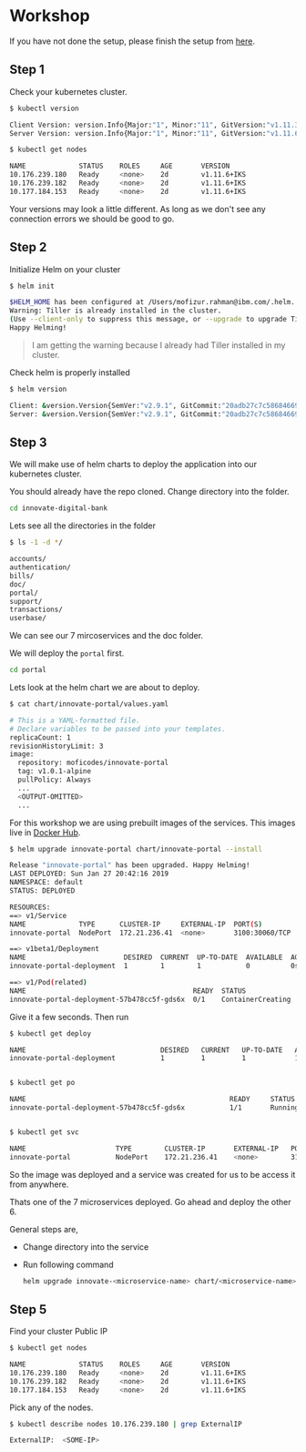 # Workshop

If you have not done the setup, please finish the setup from [here](./workshop.md).

## Step 1

Check your kubernetes cluster.

```bash
$ kubectl version

Client Version: version.Info{Major:"1", Minor:"11", GitVersion:"v1.11.3", GitCommit:"a4529464e4629c21224b3d52edfe0ea91b072862", GitTreeState:"clean", BuildDate:"2018-09-10T11:44:36Z", GoVersion:"go1.11", Compiler:"gc", Platform:"darwin/amd64"}
Server Version: version.Info{Major:"1", Minor:"11", GitVersion:"v1.11.6+IKS", GitCommit:"002d263ed027db260968616b951fb46f2bab9bb1", GitTreeState:"clean", BuildDate:"2019-01-09T08:07:22Z", GoVersion:"go1.10.3", Compiler:"gc", Platform:"linux/amd64"}

$ kubectl get nodes

NAME             STATUS    ROLES     AGE       VERSION
10.176.239.180   Ready     <none>    2d        v1.11.6+IKS
10.176.239.182   Ready     <none>    2d        v1.11.6+IKS
10.177.184.153   Ready     <none>    2d        v1.11.6+IKS
```

Your versions may look a little different. As long as we don't see any connection errors we should be good to go.

## Step 2

Initialize Helm on your cluster

```bash
$ helm init

$HELM_HOME has been configured at /Users/mofizur.rahman@ibm.com/.helm.
Warning: Tiller is already installed in the cluster.
(Use --client-only to suppress this message, or --upgrade to upgrade Tiller to the current version.)
Happy Helming!
```

> I am getting the warning because I already had Tiller installed in my cluster.

Check helm is properly installed

```bash
$ helm version

Client: &version.Version{SemVer:"v2.9.1", GitCommit:"20adb27c7c5868466912eebdf6664e7390ebe710", GitTreeState:"clean"}
Server: &version.Version{SemVer:"v2.9.1", GitCommit:"20adb27c7c5868466912eebdf6664e7390ebe710", GitTreeState:"clean"}
```

## Step 3

We will make use of helm charts to deploy the application into our kubernetes cluster.

You should already have the repo cloned. Change directory into the folder.

```bash
cd innovate-digital-bank
```

Lets see all the directories in the folder

```bash
$ ls -1 -d */

accounts/
authentication/
bills/
doc/
portal/
support/
transactions/
userbase/
```

We can see our 7 mircoservices and the doc folder.

We will deploy the `portal` first.

```bash
cd portal
```

Lets look at the helm chart we are about to deploy.

```bash
$ cat chart/innovate-portal/values.yaml

# This is a YAML-formatted file.
# Declare variables to be passed into your templates.
replicaCount: 1
revisionHistoryLimit: 3
image:
  repository: moficodes/innovate-portal
  tag: v1.0.1-alpine
  pullPolicy: Always
  ...
  <OUTPUT-OMITTED>
  ...
```

For this workshop we are using prebuilt images of the services. This images live in [Docker Hub](https://hub.docker.com/u/moficodes).

```bash
$ helm upgrade innovate-portal chart/innovate-portal --install

Release "innovate-portal" has been upgraded. Happy Helming!
LAST DEPLOYED: Sun Jan 27 20:42:16 2019
NAMESPACE: default
STATUS: DEPLOYED

RESOURCES:
==> v1/Service
NAME             TYPE      CLUSTER-IP     EXTERNAL-IP  PORT(S)         AGE
innovate-portal  NodePort  172.21.236.41  <none>       3100:30060/TCP  2d

==> v1beta1/Deployment
NAME                        DESIRED  CURRENT  UP-TO-DATE  AVAILABLE  AGE
innovate-portal-deployment  1        1        1           0          0s

==> v1/Pod(related)
NAME                                         READY  STATUS             RESTARTS  AGE
innovate-portal-deployment-57b478cc5f-gds6x  0/1    ContainerCreating  0         0s
```

Give it a few seconds. Then run

```bash
$ kubectl get deploy

NAME                                 DESIRED   CURRENT   UP-TO-DATE   AVAILABLE   AGE
innovate-portal-deployment           1         1         1            1           28s


$ kubectl get po

NAME                                                  READY     STATUS    RESTARTS   AGE
innovate-portal-deployment-57b478cc5f-gds6x           1/1       Running   0          1m


$ kubectl get svc

NAME                      TYPE        CLUSTER-IP       EXTERNAL-IP   PORT(S)          AGE
innovate-portal           NodePort    172.21.236.41    <none>        3100:30060/TCP   2d
```

So the image was deployed and a service was created for us to be access it from anywhere.

Thats one of the 7 microservices deployed. Go ahead and deploy the other 6.

General steps are,

* Change directory into the service

* Run following command

  ```bash
  helm upgrade innovate-<microservice-name> chart/<microservice-name> --install
  ```

## Step 5

Find your cluster Public IP

```bash
$ kubectl get nodes

NAME             STATUS    ROLES     AGE       VERSION
10.176.239.180   Ready     <none>    2d        v1.11.6+IKS
10.176.239.182   Ready     <none>    2d        v1.11.6+IKS
10.177.184.153   Ready     <none>    2d        v1.11.6+IKS
```

Pick any of the nodes.

```bash
$ kubectl describe nodes 10.176.239.180 | grep ExternalIP

ExternalIP:  <SOME-IP>
```

